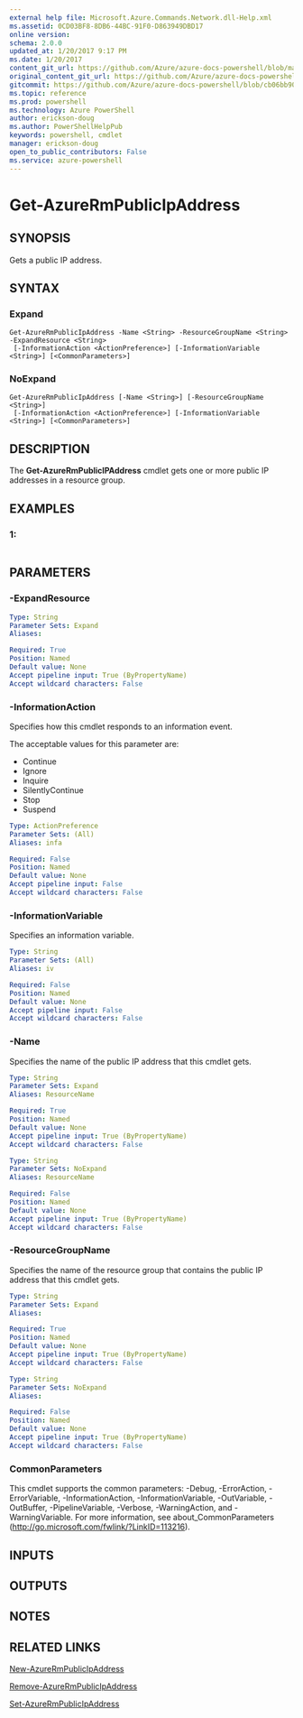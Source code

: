 ```yaml
---
external help file: Microsoft.Azure.Commands.Network.dll-Help.xml
ms.assetid: 0CD03BF8-8DB6-44BC-91F0-D863949DBD17
online version: 
schema: 2.0.0
updated_at: 1/20/2017 9:17 PM
ms.date: 1/20/2017
content_git_url: https://github.com/Azure/azure-docs-powershell/blob/master/azureps-cmdlets-docs/ResourceManager/AzureRM.Network/v3.4.0/Get-AzureRmPublicIpAddress.md
original_content_git_url: https://github.com/Azure/azure-docs-powershell/blob/master/azureps-cmdlets-docs/ResourceManager/AzureRM.Network/v3.4.0/Get-AzureRmPublicIpAddress.md
gitcommit: https://github.com/Azure/azure-docs-powershell/blob/cb06bb906911a2a2e1f57adbafe0c0c97a0b205b/azureps-cmdlets-docs/ResourceManager/AzureRM.Network/v3.4.0/Get-AzureRmPublicIpAddress.md
ms.topic: reference
ms.prod: powershell
ms.technology: Azure PowerShell
author: erickson-doug
ms.author: PowerShellHelpPub
keywords: powershell, cmdlet
manager: erickson-doug
open_to_public_contributors: False
ms.service: azure-powershell
---
```


# Get-AzureRmPublicIpAddress

## SYNOPSIS
Gets a public IP address.

## SYNTAX

### Expand
```
Get-AzureRmPublicIpAddress -Name <String> -ResourceGroupName <String> -ExpandResource <String>
 [-InformationAction <ActionPreference>] [-InformationVariable <String>] [<CommonParameters>]
```

### NoExpand
```
Get-AzureRmPublicIpAddress [-Name <String>] [-ResourceGroupName <String>]
 [-InformationAction <ActionPreference>] [-InformationVariable <String>] [<CommonParameters>]
```

## DESCRIPTION
The **Get-AzureRmPublicIPAddress** cmdlet gets one or more public IP addresses in a resource group.

## EXAMPLES

### 1:
```

```

## PARAMETERS

### -ExpandResource
```yaml
Type: String
Parameter Sets: Expand
Aliases: 

Required: True
Position: Named
Default value: None
Accept pipeline input: True (ByPropertyName)
Accept wildcard characters: False
```

### -InformationAction
Specifies how this cmdlet responds to an information event.

The acceptable values for this parameter are:

- Continue
- Ignore
- Inquire
- SilentlyContinue
- Stop
- Suspend

```yaml
Type: ActionPreference
Parameter Sets: (All)
Aliases: infa

Required: False
Position: Named
Default value: None
Accept pipeline input: False
Accept wildcard characters: False
```

### -InformationVariable
Specifies an information variable.

```yaml
Type: String
Parameter Sets: (All)
Aliases: iv

Required: False
Position: Named
Default value: None
Accept pipeline input: False
Accept wildcard characters: False
```

### -Name
Specifies the name of the public IP address that this cmdlet gets.

```yaml
Type: String
Parameter Sets: Expand
Aliases: ResourceName

Required: True
Position: Named
Default value: None
Accept pipeline input: True (ByPropertyName)
Accept wildcard characters: False
```

```yaml
Type: String
Parameter Sets: NoExpand
Aliases: ResourceName

Required: False
Position: Named
Default value: None
Accept pipeline input: True (ByPropertyName)
Accept wildcard characters: False
```

### -ResourceGroupName
Specifies the name of the resource group that contains the public IP address that this cmdlet gets.

```yaml
Type: String
Parameter Sets: Expand
Aliases: 

Required: True
Position: Named
Default value: None
Accept pipeline input: True (ByPropertyName)
Accept wildcard characters: False
```

```yaml
Type: String
Parameter Sets: NoExpand
Aliases: 

Required: False
Position: Named
Default value: None
Accept pipeline input: True (ByPropertyName)
Accept wildcard characters: False
```

### CommonParameters
This cmdlet supports the common parameters: -Debug, -ErrorAction, -ErrorVariable, -InformationAction, -InformationVariable, -OutVariable, -OutBuffer, -PipelineVariable, -Verbose, -WarningAction, and -WarningVariable. For more information, see about_CommonParameters (http://go.microsoft.com/fwlink/?LinkID=113216).

## INPUTS

## OUTPUTS

## NOTES

## RELATED LINKS

[New-AzureRmPublicIpAddress](xref:ResourceManager/AzureRM.Network/v3.4.0/New-AzureRmPublicIpAddress.md)

[Remove-AzureRmPublicIpAddress](xref:ResourceManager/AzureRM.Network/v3.4.0/Remove-AzureRmPublicIpAddress.md)

[Set-AzureRmPublicIpAddress](xref:ResourceManager/AzureRM.Network/v3.4.0/Set-AzureRmPublicIpAddress.md)


